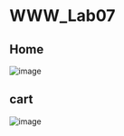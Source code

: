 # WWW_Lab07

## Home
![image](https://github.com/PhamBaBac/WWW_Lab07/assets/99248518/03b08cb9-b9fe-4412-9ece-acce859da057)


## cart
![image](https://github.com/PhamBaBac/WWW_Lab07/assets/99248518/e882d781-6e78-4823-97b9-9f4333bca064)

